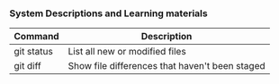 ### System Descriptions and Learning materials

| Command | Description |
| --- | --- |
| git status | List all new or modified files |
| git diff | Show file differences that haven't been staged |